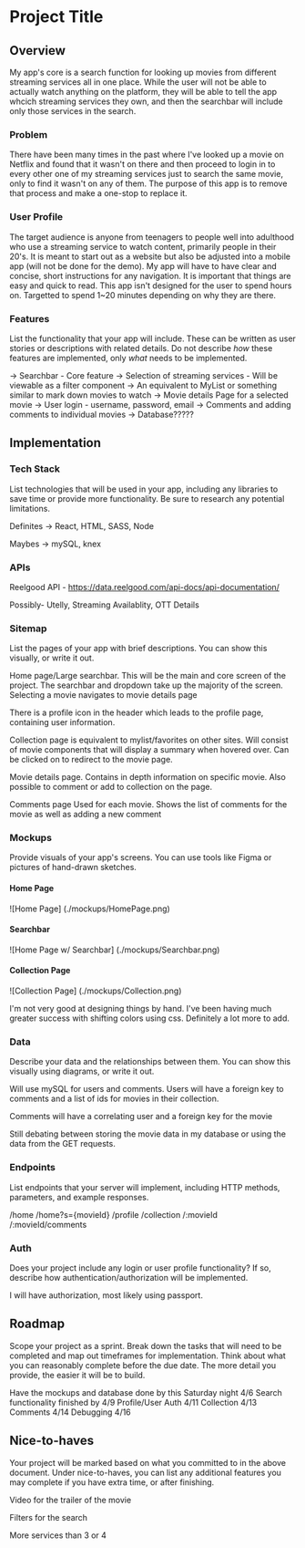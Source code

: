 # Project Title

## Overview

My app's core is a search function for looking up movies from different streaming services all in one place. While the user will not be able to actually watch anything on the platform, they will be able to tell the app whcich streaming services they own, and then the searchbar will include only those services in the search.

### Problem

There have been many times in the past where I've looked up a movie on Netflix and found that it wasn't on there and then proceed to login in to every other one of my streaming services just to search the same movie, only to find it wasn't on any of them. The purpose of this app is to remove that process and make a one-stop to replace it.

### User Profile

The target audience is anyone from teenagers to people well into adulthood who use a streaming service to watch content, primarily people in their 20's. It is meant to start out as a website but also be adjusted into a mobile app (will not be done for the demo). My app will have to have clear and concise, short instructions for any navigation. It is important that things are easy and quick to read. This app isn't designed for the user to spend hours on. Targetted to spend 1~20 minutes depending on why they are there.

### Features

List the functionality that your app will include. These can be written as user stories or descriptions with related details. Do not describe _how_ these features are implemented, only _what_ needs to be implemented.

 -> Searchbar - Core feature
 -> Selection of streaming services - Will be viewable as a filter component
 -> An equivalent to MyList or something similar to mark down movies to watch
 -> Movie details Page for a selected movie
 -> User login - username, password, email
 -> Comments and adding comments to individual movies
 -> Database?????

## Implementation

### Tech Stack

List technologies that will be used in your app, including any libraries to save time or provide more functionality. Be sure to research any potential limitations.

Definites -> React, HTML, SASS, Node

Maybes -> mySQL, knex

### APIs

Reelgood API - https://data.reelgood.com/api-docs/api-documentation/

Possibly- Utelly, Streaming Availablity, OTT Details

### Sitemap

List the pages of your app with brief descriptions. You can show this visually, or write it out.

Home page/Large searchbar. This will be the main and core screen of the project. The searchbar and dropdown take up the majority of the screen. Selecting a movie navigates to movie details page

There is a profile icon in the header which leads to the profile page, containing user information.

Collection page is equivalent to mylist/favorites on other sites. Will consist of movie components that will display a summary when hovered over. Can be clicked on to redirect to the movie page.

Movie details page. Contains in depth information on specific movie. Also possible to comment or add to collection on the page.

Comments page Used for each movie. Shows the list of comments for the movie as well as adding a new comment

### Mockups

Provide visuals of your app's screens. You can use tools like Figma or pictures of hand-drawn sketches.

#### Home Page
![Home Page] (./mockups/HomePage.png)

#### Searchbar
![Home Page w/ Searchbar] (./mockups/Searchbar.png)

#### Collection Page
![Collection Page] (./mockups/Collection.png)

I'm not very good at designing things by hand. I've been having much greater success with shifting colors using css. Definitely a lot more to add.

### Data

Describe your data and the relationships between them. You can show this visually using diagrams, or write it out. 

Will use mySQL for users and comments. Users will have a foreign key to comments and a list of ids for movies in their collection. 

Comments will have a correlating user and a foreign key for the movie

Still debating between storing the movie data in my database or using the data from the GET requests.

### Endpoints

List endpoints that your server will implement, including HTTP methods, parameters, and example responses.

/home
/home?s={movieId}
/profile
/collection
/:movieId
/:movieId/comments

### Auth

Does your project include any login or user profile functionality? If so, describe how authentication/authorization will be implemented.

I will have authorization, most likely using passport.

## Roadmap

Scope your project as a sprint. Break down the tasks that will need to be completed and map out timeframes for implementation. Think about what you can reasonably complete before the due date. The more detail you provide, the easier it will be to build.

Have the mockups and database done by this Saturday night 4/6
Search functionality finished by 4/9
Profile/User Auth 4/11
Collection 4/13
Comments 4/14
Debugging 4/16

## Nice-to-haves

Your project will be marked based on what you committed to in the above document. Under nice-to-haves, you can list any additional features you may complete if you have extra time, or after finishing.

Video for the trailer of the movie

Filters for the search

More services than 3 or 4
